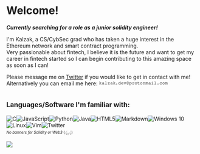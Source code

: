 # Welcome!
_**Currently searching for a role as a junior solidity engineer!**_

I'm Kalzak, a CS/CybSec grad who has taken a huge interest in the Ethereum network and smart contract programming.<br>
Very passionable about fintech, I believe it is the future and want to get my career in fintech started so I can begin contributing to this amazing space as soon as I can!

Please message me on [Twitter](https://twitter.com/kalzakdev) if you would like to get in contact with me!<br>
Alternatively you can email me here: ![emailaddressimage](https://raw.githubusercontent.com/Kalzak/Kalzak/main/email-address-image.gif)

## <sub>Languages/Software I'm familiar with:</sub><br>
![C](https://img.shields.io/badge/c-%2300599C.svg?style=for-the-badge&logo=c&logoColor=white)![JavaScript](https://img.shields.io/badge/javascript-%23323330.svg?style=for-the-badge&logo=javascript&logoColor=%23F7DF1E)![Python](https://img.shields.io/badge/python-3670A0?style=for-the-badge&logo=python&logoColor=ffdd54)![Java](https://img.shields.io/badge/java-%23ED8B00.svg?style=for-the-badge&logo=java&logoColor=white)![HTML5](https://img.shields.io/badge/html5-%23E34F26.svg?style=for-the-badge&logo=html5&logoColor=white)![Markdown](https://img.shields.io/badge/markdown-%23000000.svg?style=for-the-badge&logo=markdown&logoColor=white)![Windows 10](https://img.shields.io/badge/Windows-0078D6?style=for-the-badge&logo=windows&logoColor=white)![Linux](https://img.shields.io/badge/Linux-FCC624?style=for-the-badge&logo=linux&logoColor=black)![Vim](https://img.shields.io/badge/VIM-%2311AB00.svg?style=for-the-badge&logo=vim&logoColor=white)![Twitter](https://img.shields.io/badge/@kalzakdev-%231DA1F2.svg?style=for-the-badge&logo=Twitter&logoColor=white)<br>
<sup><sub>*No banners for Solidity or Web3* (⌣̩̩́_⌣̩̩̀)</sub></sup>


![](https://komarev.com/ghpvc/?username=kalzak&color=bf00bf)
